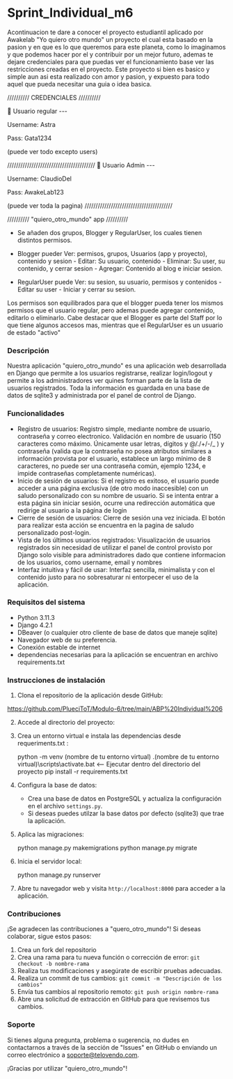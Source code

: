 # Sprint_Individual_m6
Acontinuacion te dare a conocer el proyecto estudiantil aplicado por Awakelab "Yo quiero otro mundo" un proyecto el cual esta basado en la pasion y en que es lo que queremos para este planeta, como lo imaginamos y que podemos hacer por el y contribuir por un mejor futuro, ademas te dejare credenciales para que puedas ver el funcionamiento base ver las restricciones creadas en el proyecto.
Este proyecto si bien es basico y simple aun asi esta realizado con amor y pasion, y expuesto para todo aquel que pueda necesitar una guia o idea basica.


////////// CREDENCIALES //////////

🌱 Usuario regular ---

Username: Astra

Pass: 	  Gata1234  

(puede ver todo excepto users)

////////////////////////////////////////
🌳 Usuario Admin ---

Username: ClaudioDel

Pass:	  AwakeLab123

(puede ver toda la pagina)
////////////////////////////////////////

////////// "quiero_otro_mundo" app //////////


- Se añaden dos grupos, Blogger y RegularUser, los cuales tienen distintos permisos.

- Blogger pueder Ver: permisos, grupos, Usuarios (app y proyecto), contenido y sesion - Editar: Su usuario, contenido - Eliminar: Su user, su contenido, y cerrar sesion - Agregar: Contenido al blog e iniciar sesion.

- RegularUser puede Ver: su sesion, su usuario, permisos y contenidos - Editar su user - Iniciar y cerrar su sesion.


Los permisos son equilibrados para que el blogger pueda tener los mismos permisos que el usuario regular, pero ademas puede agregar contenido, editarlo o eliminarlo. Cabe destacar que el Blogger es parte del
Staff por lo que tiene algunos accesos mas, mientras que el RegularUser es un usuario de estado "activo"

### Descripción
Nuestra aplicación "quiero_otro_mundo" es una aplicación web desarrollada en Django que permite a los usuarios registrarse, realizar login/logout y permite a los administradores ver quines forman parte
de la lista de usuarios registrados. Toda la información es guardada en una base de datos de sqlite3 y administrada por el panel de control de Django.

### Funcionalidades
- Registro de usuarios: Registro simple, mediante nombre de usuario, contraseña y correo electronico. Validación en nombre de usuario (150 caracteres como máximo. Únicamente usar letras, dígitos y @/./+/-/_ )
y contraseña (valida que la contraseña no posea atributos similares a información provista por el usuario, establece un largo mínimo de 8 caracteres, no puede ser una contraseña común, ejemplo 1234, e impide contraseñas completamente numéricas).
- Inicio de sesión de usuarios: Si el registro es exitoso, el usuario puede acceder a una página exclusiva (de otro modo inaccesible) con un saludo personalizado con su nombre de usuario. Si se 
  intenta entrar a esta página sin iniciar sesión, ocurre una redirección automática que redirige al usuario a la página de login
- Cierre de sesión de usuarios: Cierre de sesión una vez iniciada. El botón para realizar esta acción se encuentra en la pagina de saludo personalizado post-login.
- Vista de los últimos usuarios registrados: Visualización de usuarios registrados sin necesidad de utilizar el panel de control provisto por Django solo visible para administradores dado que contiene informacion de los usuarios, como username, email y nombres
- Interfaz intuitiva y fácil de usar: Interfaz sencilla, minimalista y con el contenido justo para no sobresaturar ni entorpecer el uso de la aplicación.

### Requisitos del sistema
- Python 3.11.3
- Django 4.2.1
- DBeaver (o cualquier otro cliente de base de datos que maneje sqlite)
- Navegador web de su preferencia.
- Conexión estable de internet
- dependencias necesarias para la aplicación se encuentran en archivo requirements.txt

### Instrucciones de instalación

1. Clona el repositorio de la aplicación desde GitHub:

https://github.com/PlueciToT/Modulo-6/tree/main/ABP%20Individual%206

2. Accede al directorio del proyecto:

3. Crea un entorno virtual e instala las dependencias desde requeriments.txt :

   python -m venv (nombre de tu entorno virtual)
   .(nombre de tu entorno virtual)\scripts\activate.bat   <-- Ejecutar dentro del directorio del proyecto
   pip install -r requirements.txt

4. Configura la base de datos:

   - Crea una base de datos en PostgreSQL y actualiza la configuración en el archivo `settings.py`.
   - Si deseas puedes utilzar la base datos por defecto (sqlite3) que trae la aplicación.

5. Aplica las migraciones:

   python manage.py makemigrations
   python manage.py migrate

6. Inicia el servidor local:

   python manage.py runserver

8. Abre tu navegador web y visita `http://localhost:8000` para acceder a la aplicación.

### Contribuciones

¡Se agradecen las contribuciones a "quero_otro_mundo"! Si deseas colaborar, sigue estos pasos:

1. Crea un fork del repositorio
2. Crea una rama para tu nueva función o corrección de error: `git checkout -b nombre-rama`
3. Realiza tus modificaciones y asegúrate de escribir pruebas adecuadas.
4. Realiza un commit de tus cambios: `git commit -m "Descripción de los cambios"`
5. Envía tus cambios al repositorio remoto: `git push origin nombre-rama`
6. Abre una solicitud de extracción en GitHub para que revisemos tus cambios.

### Soporte

Si tienes alguna pregunta, problema o sugerencia, no dudes en contactarnos a través de la sección de "Issues" en GitHub o enviando un correo electrónico a soporte@telovendo.com.

¡Gracias por utilizar "quiero_otro_mundo"!
